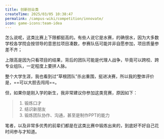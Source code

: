 ```yaml
---
title: 创新创业类
createTime: 2025/03/05 10:38:47
permalink: /campus-wiki/competition/innovate/
icon: game-icons:team-idea
---
```


怎么说呢，这类比赛上下限都挺高的。有些人说它是水赛，的确很水，因为大多数学校各学院会按领导的意思拉项目凑数，参赛队伍可能并非自愿参加，项目质量参差不齐；

上限高是因为只看项目的结果，背后的团队可能是代理人战争，毕竟可以跨校、跨专业组队，一定程度上要拼人脉。

整个大学生涯，我也看到过“草根团队”杀出重围，挺进决赛，所以我的整体评价是，==可以大胆去闯闯==。

但，如果你是刚入学的新生，我非常建议你参加这类竞赛，原因如下：

> 1. 锻炼口才
> 2. 结识新朋友
> 3. 锻炼团队协作、沟通，甚至是制作PPT的能力

笔者，以及非常多优秀的前辈们都是在这类比赛中锻炼出来的，到底好不好自己花时间参与才知道。